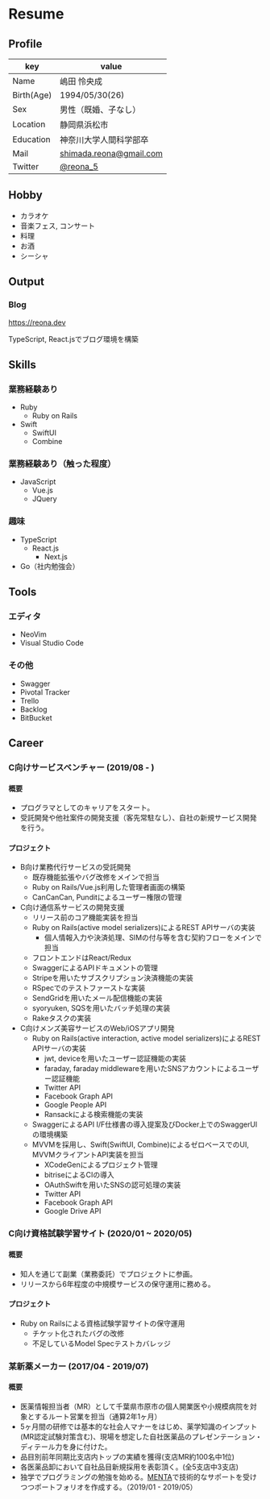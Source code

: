 <!-- (generate pdf file) $md2pdf README.md -->
# Resume

## Profile

|key|value|
|----|----|
|Name|嶋田 怜央成|
|Birth(Age)|1994/05/30(26)|
|Sex|男性（既婚、子なし）|
|Location|静岡県浜松市|
|Education|神奈川大学人間科学部卒|
|Mail|shimada.reona@gmail.com|
|Twitter|[@reona_5](https://twitter.com/reona_5)|

## Hobby

- カラオケ
- 音楽フェス, コンサート
- 料理
- お酒
- シーシャ

## Output

### Blog

https://reona.dev

TypeScript, React.jsでブログ環境を構築

## Skills

### 業務経験あり

- Ruby
  - Ruby on Rails
- Swift
  - SwiftUI
  - Combine

### 業務経験あり（触った程度）

- JavaScript
  - Vue.js
  - JQuery

### 趣味

- TypeScript
  - React.js
    - Next.js
- Go（社内勉強会）

## Tools

### エディタ

- NeoVim
- Visual Studio Code

### その他

- Swagger
- Pivotal Tracker
- Trello
- Backlog
- BitBucket

## Career

### C向けサービスベンチャー (2019/08 - )

#### 概要

- プログラマとしてのキャリアをスタート。
- 受託開発や他社案件の開発支援（客先常駐なし）、自社の新規サービス開発を行う。

#### プロジェクト

- B向け業務代行サービスの受託開発
  - 既存機能拡張やバグ改修をメインで担当
  - Ruby on Rails/Vue.js利用した管理者画面の構築
  - CanCanCan, Punditによるユーザー権限の管理
- C向け通信系サービスの開発支援
  - リリース前のコア機能実装を担当
  - Ruby on Rails(active model serializers)によるREST APIサーバの実装
    - 個人情報入力や決済処理、SIMの付与等を含む契約フローをメインで担当
  - フロントエンドはReact/Redux
  - SwaggerによるAPIドキュメントの管理
  - Stripeを用いたサブスクリプション決済機能の実装
  - RSpecでのテストファーストな実装
  - SendGridを用いたメール配信機能の実装
  - syoryuken, SQSを用いたバッチ処理の実装
  - Rakeタスクの実装
- C向けメンズ美容サービスのWeb/iOSアプリ開発
  - Ruby on Rails(active interaction, active model serializers)によるREST APIサーバの実装
    - jwt, deviceを用いたユーザー認証機能の実装
    - faraday, faraday middlewareを用いたSNSアカウントによるユーザー認証機能
    - Twitter API
    - Facebook Graph API
    - Google People API
    - Ransackによる検索機能の実装
  - SwaggerによるAPI I/F仕様書の導入提案及びDocker上でのSwaggerUIの環境構築
  - MVVMを採用し、Swift(SwiftUI, Combine)によるゼロベースでのUI, MVVMクライアントAPI実装を担当
    - XCodeGenによるプロジェクト管理
    - bitriseによるCIの導入
    - OAuthSwiftを用いたSNSの認可処理の実装
    - Twitter API
    - Facebook Graph API
    - Google Drive API

### C向け資格試験学習サイト (2020/01 ~ 2020/05)

#### 概要

- 知人を通じて副業（業務委託）でプロジェクトに参画。
- リリースから6年程度の中規模サービスの保守運用に務める。

#### プロジェクト

- Ruby on Railsによる資格試験学習サイトの保守運用
  - チケット化されたバグの改修
  - 不足しているModel Specテストカバレッジ

###  某新薬メーカー (2017/04 - 2019/07)

#### 概要

- 医薬情報担当者（MR）として千葉県市原市の個人開業医や小規模病院を対象とするルート営業を担当（通算2年1ヶ月）
- 5ヶ月間の研修では基本的な社会人マナーをはじめ、薬学知識のインプット(MR認定試験対策含む)、現場を想定した自社医薬品のプレゼンテーション・ディテール力を身に付けた。
- 品目別前年同期比支店内トップの実績を獲得(支店MR約100名中1位)
- 各医薬品卸において自社品目新規採用を表彰頂く。(全5支店中3支店)
- 独学でプログラミングの勉強を始める。[MENTA](https://menta.work/)で技術的なサポートを受けつつポートフォリオを作成する。（2019/01 - 2019/05）

